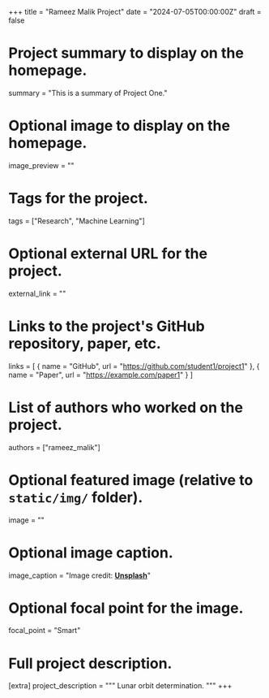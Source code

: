 +++
title = "Rameez Malik Project"
date = "2024-07-05T00:00:00Z"
draft = false

# Project summary to display on the homepage.
summary = "This is a summary of Project One."

# Optional image to display on the homepage.
image_preview = ""

# Tags for the project.
tags = ["Research", "Machine Learning"]

# Optional external URL for the project.
external_link = ""

# Links to the project's GitHub repository, paper, etc.
links = [
  { name = "GitHub", url = "https://github.com/student1/project1" },
  { name = "Paper", url = "https://example.com/paper1" }
]

# List of authors who worked on the project.
authors = ["rameez_malik"]

# Optional featured image (relative to `static/img/` folder).
image = ""

# Optional image caption.
image_caption = "Image credit: [**Unsplash**](https://unsplash.com/photos/pLCdAaMFLTE)"

# Optional focal point for the image.
focal_point = "Smart"

# Full project description.
[extra]
  project_description = """
  Lunar orbit determination.
  """
+++
